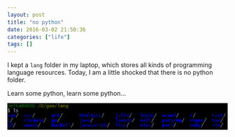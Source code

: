 ```yaml
---
layout: post
title: "no python"
date: 2016-03-02 21:50:36
categories: ["life"]
tags: []
---
```


I kept a `lang` folder in my laptop, which stores all kinds of programming
language resources. Today, I am a little shocked that there is no python folder.

Learn some python, learn some python...

![ls lang](../../assets/images/ls_lang.png)
